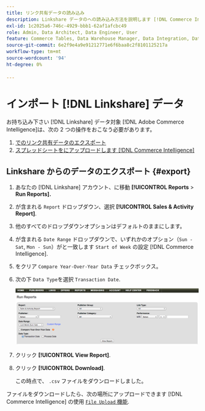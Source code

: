 ```yaml
---
title: リンク共有データの読み込み
description: Linkshare データのへの読み込み方法を説明します [!DNL Commerce Intelligence].
exl-id: 1c2025a6-746c-4929-bbb1-62af1afcbc49
role: Admin, Data Architect, Data Engineer, User
feature: Commerce Tables, Data Warehouse Manager, Data Integration, Data Import/Export
source-git-commit: 6e2f9e4a9e91212771e6f6baa8c2f8101125217a
workflow-type: tm+mt
source-wordcount: '94'
ht-degree: 0%

---
```


# インポート [!DNL Linkshare] データ

お持ち込み下さい [!DNL Linkshare] データ対象 [!DNL Adobe Commerce Intelligence]は、次の 2 つの操作をおこなう必要があります。

1. [でのリンク共有データのエクスポート ](#export)
1. [スプレッドシートをにアップロードします [!DNL Commerce Intelligence]](../connecting-data/using-file-uploader.md)

## Linkshare からのデータのエクスポート {#export}

1. あなたの [!DNL Linkshare] アカウント、に移動 **[!UICONTROL Reports** > **Run Reports].**

1. が含まれる `Report` ドロップダウン、選択 **[!UICONTROL Sales & Activity Report]**.

1. 他のすべてのドロップダウンオプションはデフォルトのままにします。

1. が含まれる `Date Range` ドロップダウンで、いずれかのオプション（`Sun - Sat`, `Mon - Sun`）がと一致します `Start of Week` の設定 [!DNL Commerce Intelligence].

1. をクリア `Compare Year-Over-Year Data` チェックボックス。

1. 次の下 `Data Type`を選択 `Transaction Date`.

   ![インポート\_linkshare\_data.png](../../../assets/importing_linkshare_data.png)

1. クリック **[!UICONTROL View Report]**.

1. クリック **[!UICONTROL Download]**.

   この時点で、 `.csv` ファイルをダウンロードしました。

ファイルをダウンロードしたら、次の場所にアップロードできます [!DNL Commerce Intelligence] の使用 [`File Upload` 機能](../connecting-data/using-file-uploader.md).
